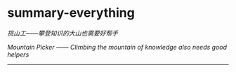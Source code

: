 # summary-everything
*挑山工——攀登知识的大山也需要好帮手*

*Mountain Picker —— Climbing the mountain of knowledge also needs good helpers*

---
